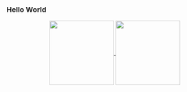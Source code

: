 ### Hello World


<div align="center">
  <a href="https://github.com/mM-b">
  <img align="center"height="150em"src="https://githubreadmestats.vercel.app/apiusername=mMb&show_icons=true&theme=dracula&include_all_commits=true&count_private=true"/>
  <img align="center" height="150em" src="https://github-readme-stats.vercel.app/api/top-langs/?username=mM-b&layout=compact&langs_count=7&theme=dracula"/>
</div>

